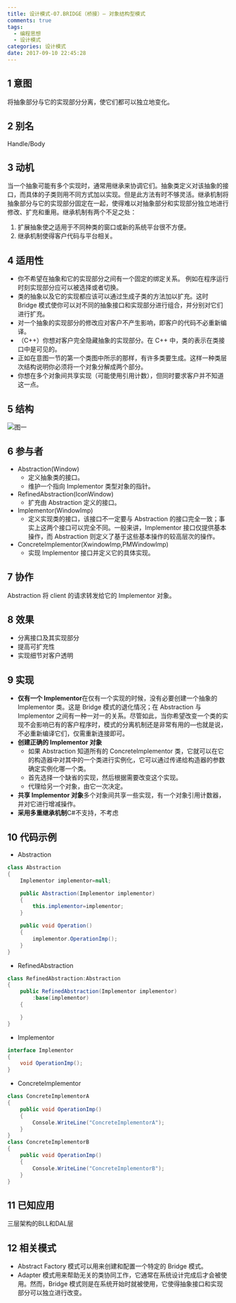 ```yaml
---
title: 设计模式-07.BRIDGE（桥接）— 对象结构型模式
comments: true
tags:
  - 编程思想
  - 设计模式
categories: 设计模式
date: 2017-09-10 22:45:28
---
```

## 1 意图

将抽象部分与它的实现部分分离，使它们都可以独立地变化。

## 2 别名

Handle/Body

## 3 动机

当一个抽象可能有多个实现时，通常用继承来协调它们。抽象类定义对该抽象的接口，而具体的子类则用不同方式加以实现。但是此方法有时不够灵活。继承机制将抽象部分与它的实现部分固定在一起，使得难以对抽象部分和实现部分独立地进行修改、扩充和重用。继承机制有两个不足之处：
1) 扩展抽象使之适用于不同种类的窗口或新的系统平台很不方便。
2) 继承机制使得客户代码与平台相关。
<!--more-->

## 4 适用性

- 你不希望在抽象和它的实现部分之间有一个固定的绑定关系。 例如在程序运行时刻实现部分应可以被选择或者切换。
- 类的抽象以及它的实现都应该可以通过生成子类的方法加以扩充。这时 Bridge 模式使你可以对不同的抽象接口和实现部分进行组合，并分别对它们进行扩充。
- 对一个抽象的实现部分的修改应对客户不产生影响，即客户的代码不必重新编译。
- （C++）你想对客户完全隐藏抽象的实现部分。在 C++ 中，类的表示在类接口中是可见的。
- 正如在意图一节的第一个类图中所示的那样，有许多类要生成。这样一种类层次结构说明你必须将一个对象分解成两个部分。 
- 你想在多个对象间共享实现（可能使用引用计数），但同时要求客户并不知道这一点。

## 5 结构

![图一](/images/posts/桥接1.jpg)

## 6 参与者

- Abstraction(Window)
  - 定义抽象类的接口。
  - 维护一个指向 Implementor 类型对象的指针。
- RefinedAbstraction(IconWindow)
  - 扩充由 Abstraction 定义的接口。
- Implementor(WindowImp)
  - 定义实现类的接口，该接口不一定要与 Abstraction 的接口完全一致；事实上这两个接口可以完全不同。一般来讲，Implementor 接口仅提供基本操作，而 Abstraction 则定义了基于这些基本操作的较高层次的操作。
- ConcreteImplementor(XwindowImp,PMWindowImp)
  - 实现 Implementor 接口并定义它的具体实现。

## 7 协作

Abstraction 将 client 的请求转发给它的 Implementor 对象。

## 8 效果

- 分离接口及其实现部分
- 提高可扩充性
- 实现细节对客户透明 

## 9 实现

- **仅有一个 Implementor**在仅有一个实现的时候，没有必要创建一个抽象的 Implementor 类。这是 Bridge 模式的退化情况；在 Abstraction 与 Implementor 之间有一种一对一的关系。尽管如此，当你希望改变一个类的实现不会影响已有的客户程序时，模式的分离机制还是非常有用的—也就是说，不必重新编译它们，仅需重新连接即可。
- **创建正确的 Implementor 对象**
  - 如果 Abstraction 知道所有的 ConcreteImplementor 类，它就可以在它的构造器中对其中的一个类进行实例化，它可以通过传递给构造器的参数确定实例化哪一个类。
  - 首先选择一个缺省的实现，然后根据需要改变这个实现。
  - 代理给另一个对象，由它一次决定。
- **共享 Implementor 对象**多个对象间共享一些实现，有一个对象引用计数器，并对它进行增减操作。
- **采用多重继承机制**C#不支持，不考虑

## 10 代码示例

- Abstraction
```c#
class Abstraction
{
    Implementor implementor=null;

    public Abstraction(Implementor implementor)
    {
        this.implementor=implementor;
    } 

    public void Operation()
    {
        implementor.OperationImp();
    }
}
```
- RefinedAbstraction
```c#
class RefinedAbstraction:Abstraction
{
    public RefinedAbstraction(Implementor implementor)
        :base(implementor)
    {

    }
}
```
- Implementor
```c#
interface Implementor
{
    void OperationImp();
}
```
- ConcreteImplementor
```c#
class ConcreteImplementorA
{
    public void OperationImp()
    {
        Console.WriteLine("ConcreteImplementorA");
    }
}
class ConcreteImplementorB
{
    public void OperationImp()
    {
        Console.WriteLine("ConcreteImplementorB");
    }
}
```
## 11 已知应用

三层架构的BLL和DAL层

## 12 相关模式

- Abstract Factory 模式可以用来创建和配置一个特定的 Bridge 模式。
- Adapter 模式用来帮助无关的类协同工作，它通常在系统设计完成后才会被使用。然而，Bridge 模式则是在系统开始时就被使用，它使得抽象接口和实现部分可以独立进行改变。